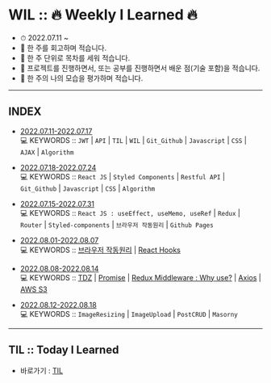 # WIL :: 🔥 Weekly I Learned 🔥 
- ⏱ 2022.07.11 ~
- 📝 한 주를 회고하며 적습니다.
- 📝 한 주 단위로 목차를 세워 적습니다.
- 📝 프로젝트를 진행하면서, 또는 공부를 진행하면서 배운 점(기술 포함)을 적습니다.
- 📝 한 주의 나의 모습을 평가하며 적습니다.

-----

## INDEX

- [2022.07.11-2022.07.17](https://github.com/YooJinRa/wil/tree/main/20220711-20220717) <br />
💻 KEYWORDS ::  `JWT`  |  `API`  |  `TIL`  |  `WIL`  |  `Git_Github`  |  `Javascript`  | `CSS`  |  `AJAX`  |  `Algorithm`

- [2022.07.18-2022.07.24](https://github.com/YooJinRa/wil/tree/main/20220718-20220724) <br />
💻 KEYWORDS ::  `React JS`  |  `Styled Components`  |  `Restful API`  |  `Git_Github`  |  `Javascript`  | `CSS`  |  `Algorithm`

- [2022.07.15-2022.07.31](https://github.com/YooJinRa/wil/tree/main/20220725-20220731) <br />
💻 KEYWORDS ::  `React JS : useEffect, useMemo, useRef` | `Redux` | `Router` | `Styled-components` | `브라우저 작동원리` | `Github Pages`

- [2022.08.01-2022.08.07](https://github.com/YooJinRa/wil/tree/main/20220801-20220807) <br />
💻 KEYWORDS ::  [브라우저 작동원리](https://github.com/YooJinRa/til/tree/main/Browser) | [React Hooks](https://github.com/YooJinRa/til/tree/main/ReactJS/Hooks.md)

- [2022.08.08-2022.08.14](https://github.com/YooJinRa/wil/tree/main/20220808-20220814) <br />
💻 KEYWORDS :: [TDZ](https://github.com/YooJinRa/til/blob/main/Javascript/TDZ.md) | [Promise](https://github.com/YooJinRa/til/tree/main/Javascript/Promise.md) | [Redux Middleware : Why use?](https://github.com/YooJinRa/til/tree/main/ReactJS/ReduxMiddleware.md) | [Axios](https://github.com/YooJinRa/til/tree/main/Axios/README.md) | [AWS S3](https://github.com/YooJinRa/til/blob/main/Cloud/AWS-S3.md)

- [2022.08.12-2022.08.18](https://github.com/YooJinRa/wil/tree/main/20220812-20220818) <br />
💻 KEYWORDS :: `ImageResizing` | `ImageUpload` | `PostCRUD` | `Masorny` 

-----

## TIL :: Today I Learned
- 바로가기 : [TIL](https://github.com/YooJinRa/til)